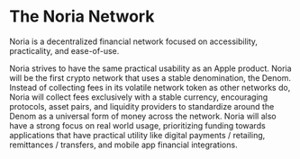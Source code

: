 # The Noria Network

Noria is a decentralized financial network focused on accessibility, practicality, and ease-of-use.

Noria strives to have the same practical usability as an Apple product. Noria will be the first crypto network that uses a stable denomination, the Denom. Instead of collecting fees in its volatile network token as other networks do, Noria will collect fees exclusively with a stable currency, encouraging protocols, asset pairs, and liquidity providers to standardize around the Denom as a universal form of money across the network. Noria will also have a strong focus on real world usage, prioritizing funding towards applications that have practical utility like digital payments / retailing, remittances / transfers, and mobile app financial integrations.
